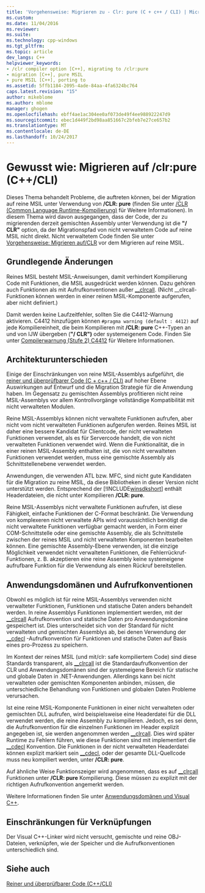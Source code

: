```yaml
---
title: 'Vorgehensweise: Migrieren zu - Clr: pure (C + c++ / CLI) | Microsoft Docs'
ms.custom: 
ms.date: 11/04/2016
ms.reviewer: 
ms.suite: 
ms.technology: cpp-windows
ms.tgt_pltfrm: 
ms.topic: article
dev_langs: C++
helpviewer_keywords:
- /clr compiler option [C++], migrating to /clr:pure
- migration [C++], pure MSIL
- pure MSIL [C++], porting to
ms.assetid: 5ffb1184-2095-4ade-84aa-4fa6324bc764
caps.latest.revision: "15"
author: mikeblome
ms.author: mblome
manager: ghogen
ms.openlocfilehash: ebff4ae1ac304ee0af073de49f4ee988922247d9
ms.sourcegitcommit: ebec1d449f2bd98aa851667c2bfeb7e27ce657b2
ms.translationtype: MT
ms.contentlocale: de-DE
ms.lasthandoff: 10/24/2017
---
```

# <a name="how-to-migrate-to-clrpure-ccli"></a>Gewusst wie: Migrieren auf /clr:pure (C++/CLI)
Dieses Thema behandelt Probleme, die auftreten können, bei der Migration auf reine MSIL unter Verwendung von **/CLR: pure** (finden Sie unter [/CLR (Common Language Runtime-Kompilierung)](../build/reference/clr-common-language-runtime-compilation.md) für Weitere Informationen). In diesem Thema wird davon ausgegangen, dass der Code, der zu migrierenden derzeit gemischten Assembly unter Verwendung ist die **"/ CLR"** option, da der Migrationspfad von nicht verwaltetem Code auf reine MSIL nicht direkt. Nicht verwaltetem Code finden Sie unter [Vorgehensweise: Migrieren auf/CLR](../dotnet/how-to-migrate-to-clr.md) vor dem Migrieren auf reine MSIL.  
  
## <a name="basic-changes"></a>Grundlegende Änderungen  
 Reines MSIL besteht MSIL-Anweisungen, damit verhindert Kompilierung Code mit Funktionen, die MSIL ausgedrückt werden können. Dazu gehören auch Funktionen als mit Aufrufkonventionen außer [__clrcall](../cpp/clrcall.md). (Nicht __clrcall-Funktionen können werden in einer reinen MSIL-Komponente aufgerufen, aber nicht definiert.)  
  
 Damit werden keine Laufzeitfehler, sollten Sie die C4412-Warnung aktivieren. C4412 hinzufügen können `#pragma warning (default : 4412)` auf jede Kompiliereinheit, die beim Kompilieren mit **/CLR: pure** C++-Typen an und von IJW übergeben (**"/ CLR")** oder systemeigenem Code. Finden Sie unter [Compilerwarnung (Stufe 2) C4412](../error-messages/compiler-warnings/compiler-warning-level-2-c4412.md) für Weitere Informationen.  
  
## <a name="architectural-considerations"></a>Architekturunterschieden  
 Einige der Einschränkungen von reine MSIL-Assemblys aufgeführt, die [reiner und überprüfbarer Code (C + c++ / CLI)](../dotnet/pure-and-verifiable-code-cpp-cli.md) auf hoher Ebene Auswirkungen auf Entwurf und die Migration Strategie für die Anwendung haben. Im Gegensatz zu gemischten Assemblys profitieren nicht reine MSIL-Assemblys vor allem Kontrollvorgänge vollständige Kompatibilität mit nicht verwalteten Modulen.  
  
 Reine MSIL-Assemblys können nicht verwaltete Funktionen aufrufen, aber nicht vom nicht verwalteten Funktionen aufgerufen werden. Reines MSIL ist daher eine bessere Kandidat für Clientcode, der nicht verwalteten Funktionen verwendet, als es für Servercode handelt, die von nicht verwalteten Funktionen verwendet wird. Wenn die Funktionalität, die in einer reinen MSIL-Assembly enthalten ist, die von nicht verwalteten Funktionen verwendet werden, muss eine gemischte Assembly als Schnittstellenebene verwendet werden.  
  
 Anwendungen, die verwenden ATL bzw. MFC, sind nicht gute Kandidaten für die Migration zu reine MSIL, da diese Bibliotheken in dieser Version nicht unterstützt werden. Entsprechend der [!INCLUDE[winsdkshort](../atl-mfc-shared/reference/includes/winsdkshort_md.md)] enthält Headerdateien, die nicht unter Kompilieren **/CLR: pure**.  
  
 Reine MSIL-Assemblys nicht verwaltete Funktionen aufrufen, ist diese Fähigkeit, einfache Funktionen der C-Format beschränkt. Die Verwendung von komplexeren nicht verwaltete APIs wird voraussichtlich benötigt die nicht verwaltete Funktionen verfügbar gemacht werden, in Form einer COM-Schnittstelle oder eine gemischte Assembly, die als Schnittstelle zwischen der reines MSIL und nicht verwalteten Komponenten bearbeiten können. Eine gemischte Assembly-Ebene verwenden, ist die einzige Möglichkeit verwendet nicht verwalteten Funktionen, die Fehlerrückruf-Funktionen, z. B. akzeptieren eine reine Assembly keine systemeigene aufrufbare Funktion für die Verwendung als einen Rückruf bereitstellen.  
  
## <a name="application-domains-and-calling-conventions"></a>Anwendungsdomänen und Aufrufkonventionen  
 Obwohl es möglich ist für reine MSIL-Assemblys verwenden nicht verwalteter Funktionen, Funktionen und statische Daten anders behandelt werden. In reine Assemblys Funktionen implementiert werden, mit der [__clrcall](../cpp/clrcall.md) Aufrufkonvention und statische Daten pro Anwendungsdomäne gespeichert ist. Dies unterscheidet sich von der Standard für nicht verwalteten und gemischten Assemblys ab, bei denen Verwendung der [__cdecl](../cpp/cdecl.md) -Aufrufkonvention für Funktionen und statische Daten auf Basis eines pro-Prozess zu speichern.  
  
 Im Kontext der reines MSIL (und mit/clr: safe kompiliertem Code) sind diese Standards transparent, als [__clrcall](../cpp/clrcall.md) ist die Standardaufrufkonvention der CLR und Anwendungsdomänen sind der systemeigene Bereich für statische und globale Daten in .NET-Anwendungen. Allerdings kann bei nicht verwalteten oder gemischten Komponenten anbinden, müssen, die unterschiedliche Behandlung von Funktionen und globalen Daten Probleme verursachen.  
  
 Ist eine reine MSIL-Komponente Funktionen in einer nicht verwalteten oder gemischten DLL aufrufen, wird beispielsweise eine Headerdatei für die DLL verwendet werden, die reine Assembly zu kompilieren. Jedoch, es sei denn, die Aufrufkonvention für die einzelnen Funktionen im Header explizit angegeben ist, sie werden angenommen werden [__clrcall](../cpp/clrcall.md). Dies wird später Runtime zu Fehlern führen, wie diese Funktionen sind mit implementiert die [__cdecl](../cpp/cdecl.md) Konvention. Die Funktionen in der nicht verwalteten Headerdatei können explizit markiert sein [__cdecl](../cpp/cdecl.md), oder der gesamte DLL-Quellcode muss neu kompiliert werden, unter **/CLR: pure**.  
  
 Auf ähnliche Weise Funktionszeiger wird angenommen, dass es auf [__clrcall](../cpp/clrcall.md) Funktionen unter **/CLR: pure** Kompilierung. Diese müssen zu explizit mit der richtigen Aufrufkonvention angemerkt werden.  
  
 Weitere Informationen finden Sie unter [Anwendungsdomänen und Visual C++](../dotnet/application-domains-and-visual-cpp.md).  
  
## <a name="linking-limitations"></a>Einschränkungen für Verknüpfungen  
 Der Visual C++-Linker wird nicht versucht, gemischte und reine OBJ-Dateien, verknüpfen, wie der Speicher und die Aufrufkonventionen unterschiedlich sind.  
  
## <a name="see-also"></a>Siehe auch  
 [Reiner und überprüfbarer Code (C++/CLI)](../dotnet/pure-and-verifiable-code-cpp-cli.md)